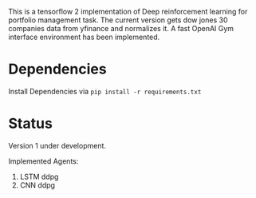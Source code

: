 This is a tensorflow 2 implementation of Deep reinforcement learning for portfolio management task. The current version gets dow jones 30 companies data from yfinance and normalizes it. A fast OpenAI Gym interface environment has been implemented.

# Dependencies
Install Dependencies via `pip install -r requirements.txt`

# Status
Version 1 under development.

Implemented Agents:
1. LSTM ddpg
2. CNN ddpg

